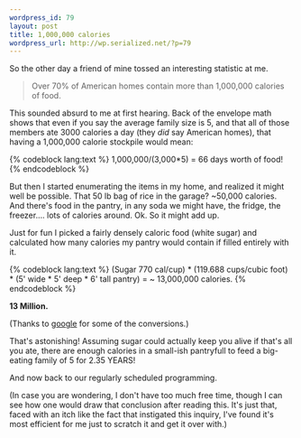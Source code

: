```yaml
--- 
wordpress_id: 79
layout: post
title: 1,000,000 calories
wordpress_url: http://wp.serialized.net/?p=79
---
```

So the other day a friend of mine tossed an interesting statistic at me.

> Over 70% of American homes contain more than 1,000,000 calories of food.

This sounded absurd to me at first hearing. Back of the envelope math shows that even if you say the average family size is 5, and that all of those members ate 3000 calories a day (they _did_ say American homes), that having a 1,000,000 calorie stockpile would mean:

{% codeblock lang:text %}
1,000,000/(3,000*5) = 66 days worth of food!
{% endcodeblock %}

But then I started enumerating the items in my home, and realized it might well be possible. That 50 lb bag of rice in the garage? ~50,000 calories. And there's food in the pantry, in any soda we might have, the fridge, the freezer.... lots of calories around. Ok. So it might add up.

Just for fun I picked a fairly densely caloric food (white sugar) and calculated how many calories my pantry would contain if filled entirely with it.

{% codeblock lang:text %}
(Sugar 770 cal/cup) * (119.688 cups/cubic foot) * (5' wide * 5' deep * 6' tall pantry) = ~ 13,000,000 calories.
{% endcodeblock %}

**13 Million.**

(Thanks to [google](http://www.google.com/search?hl=en&lr=&q=cubic+feet+to+cups&btnG=Search) for some of the conversions.)</p>

That's astonishing! Assuming sugar could actually keep you alive if that's all you ate, there are enough calories in a small-ish pantryfull to feed a big-eating family of 5 for 2.35 YEARS!

And now back to our regularly scheduled programming.

(In case you are wondering, I don't have too much free time, though I can see how one would draw that conclusion after reading this. It's just that, faced with an itch like the fact that instigated this inquiry, I've found it's most efficient for me just to scratch it and get it over with.)
